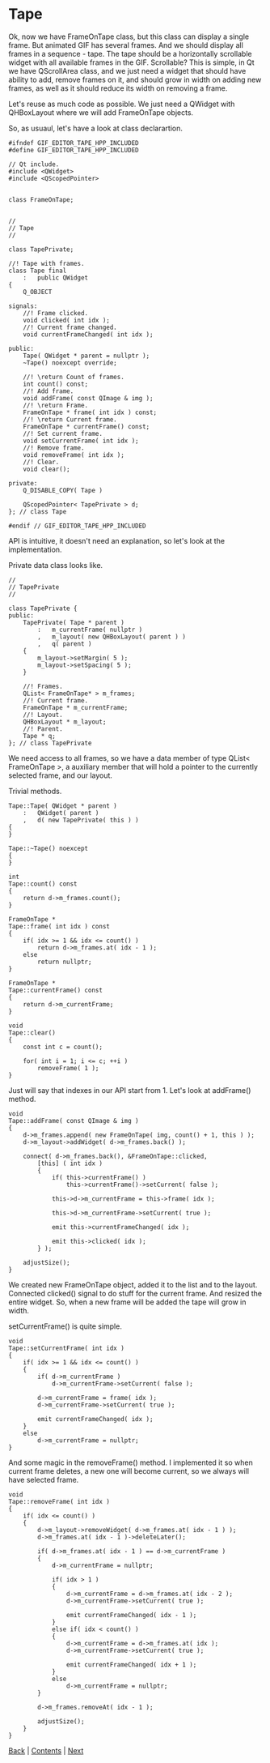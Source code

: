# Tape

Ok, now we have FrameOnTape class, but this class can display a single frame.
But animated GIF has several frames. And we should display all frames in a sequence -
tape. The tape should be a horizontally scrollable widget with all available frames in
the GIF. Scrollable? This is simple, in Qt we have QScrollArea class, and we just need
a widget that should have ability to add, remove frames on it, and should grow in width
on adding new frames, as well as it should reduce its width on removing a frame.

Let's reuse as much code as possible. We just need a QWidget with QHBoxLayout
where we will add FrameOnTape objects.

So, as usuaul, let's have a look at class declarartion.

```
#ifndef GIF_EDITOR_TAPE_HPP_INCLUDED
#define GIF_EDITOR_TAPE_HPP_INCLUDED

// Qt include.
#include <QWidget>
#include <QScopedPointer>


class FrameOnTape;


//
// Tape
//

class TapePrivate;

//! Tape with frames.
class Tape final
	:	public QWidget
{
	Q_OBJECT

signals:
	//! Frame clicked.
	void clicked( int idx );
	//! Current frame changed.
	void currentFrameChanged( int idx );

public:
	Tape( QWidget * parent = nullptr );
	~Tape() noexcept override;

	//! \return Count of frames.
	int count() const;
	//! Add frame.
	void addFrame( const QImage & img );
	//! \return Frame.
	FrameOnTape * frame( int idx ) const;
	//! \return Current frame.
	FrameOnTape * currentFrame() const;
	//! Set current frame.
	void setCurrentFrame( int idx );
	//! Remove frame.
	void removeFrame( int idx );
	//! Clear.
	void clear();

private:
	Q_DISABLE_COPY( Tape )

	QScopedPointer< TapePrivate > d;
}; // class Tape

#endif // GIF_EDITOR_TAPE_HPP_INCLUDED
```

API is intuitive, it doesn't need an explanation, so let's look at the implementation.

Private data class looks like.

```
//
// TapePrivate
//

class TapePrivate {
public:
	TapePrivate( Tape * parent )
		:	m_currentFrame( nullptr )
		,	m_layout( new QHBoxLayout( parent ) )
		,	q( parent )
	{
		m_layout->setMargin( 5 );
		m_layout->setSpacing( 5 );
	}

	//! Frames.
	QList< FrameOnTape* > m_frames;
	//! Current frame.
	FrameOnTape * m_currentFrame;
	//! Layout.
	QHBoxLayout * m_layout;
	//! Parent.
	Tape * q;
}; // class TapePrivate
```

We need access to all frames, so we have a data member of type QList< FrameOnTape >,
a auxiliary member that will hold a pointer to the currently selected frame, and our layout.

Trivial methods.

```
Tape::Tape( QWidget * parent )
	:	QWidget( parent )
	,	d( new TapePrivate( this ) )
{
}

Tape::~Tape() noexcept
{
}

int
Tape::count() const
{
	return d->m_frames.count();
}

FrameOnTape *
Tape::frame( int idx ) const
{
	if( idx >= 1 && idx <= count() )
		return d->m_frames.at( idx - 1 );
	else
		return nullptr;
}

FrameOnTape *
Tape::currentFrame() const
{
	return d->m_currentFrame;
}

void
Tape::clear()
{
	const int c = count();

	for( int i = 1; i <= c; ++i )
		removeFrame( 1 );
}
```

Just will say that indexes in our API start from 1. Let's look at addFrame() method.

```
void
Tape::addFrame( const QImage & img )
{
	d->m_frames.append( new FrameOnTape( img, count() + 1, this ) );
	d->m_layout->addWidget( d->m_frames.back() );

	connect( d->m_frames.back(), &FrameOnTape::clicked,
		[this] ( int idx )
		{
			if( this->currentFrame() )
				this->currentFrame()->setCurrent( false );

			this->d->m_currentFrame = this->frame( idx );

			this->d->m_currentFrame->setCurrent( true );

			emit this->currentFrameChanged( idx );

			emit this->clicked( idx );
		} );

	adjustSize();
}
```

We created new FrameOnTape object, added it to the list and to the layout. Connected
clicked() signal to do stuff for the current frame. And resized the entire widget. So, when
a new frame will be added the tape will grow in width.

setCurrentFrame() is quite simple.

```
void
Tape::setCurrentFrame( int idx )
{
	if( idx >= 1 && idx <= count() )
	{
		if( d->m_currentFrame )
			d->m_currentFrame->setCurrent( false );

		d->m_currentFrame = frame( idx );
		d->m_currentFrame->setCurrent( true );

		emit currentFrameChanged( idx );
	}
	else
		d->m_currentFrame = nullptr;
}
```

And some magic in the removeFrame() method. I implemented it so when current frame deletes,
a new one will become current, so we always will have selected frame.

```
void
Tape::removeFrame( int idx )
{
	if( idx <= count() )
	{
		d->m_layout->removeWidget( d->m_frames.at( idx - 1 ) );
		d->m_frames.at( idx - 1 )->deleteLater();

		if( d->m_frames.at( idx - 1 ) == d->m_currentFrame )
		{
			d->m_currentFrame = nullptr;

			if( idx > 1 )
			{
				d->m_currentFrame = d->m_frames.at( idx - 2 );
				d->m_currentFrame->setCurrent( true );

				emit currentFrameChanged( idx - 1 );
			}
			else if( idx < count() )
			{
				d->m_currentFrame = d->m_frames.at( idx );
				d->m_currentFrame->setCurrent( true );

				emit currentFrameChanged( idx + 1 );
			}
			else
				d->m_currentFrame = nullptr;
		}

		d->m_frames.removeAt( idx - 1 );

		adjustSize();
	}
}
```

[Back](frame-on-tape.md) | [Contents](../README.md) | [Next](view.md)